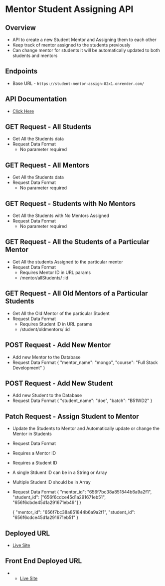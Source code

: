 # Mentor Student Assigning API
## Overview
- API to create a new Student Mentor and Assigning them to each other
- Keep track of mentor assigned to the students previously 
- Can change mentor for students it will be automatically updated to both students and mentors
## Endpoints
- Base URL - ` https://student-mentor-assign-82x1.onrender.com/ `

## API Documentation
 - [Click Here](https://documenter.getpostman.com/view/31335509/2s9YeN1818)

## GET Request - All Students
 - Get All the Students data
 - Request Data Format
     - No parameter required

## GET Request - All Mentors
 - Get All the Students data
 - Request Data Format
     - No parameter required

## GET Request - Students with No Mentors
 - Get All the Students with No Mentors Assigned
 - Request Data Format
     - No parameter required

## GET Request - All the Students of a Particular Mentor
 - Get All the students Assigned to the particular mentor
 - Request Data Format
     - Requires Mentor ID in URL params
     - /mentor/allStudents/ :id

## GET Request - All Old Mentors of a Particular Students
 - Get All the Old Mentor of the particular Student
 - Request Data Format
     - Requires Student ID in URL params
     - /student/oldmentors/ :id

## POST Request - Add New Mentor
 - Add new Mentor to the Database
 - Request Data Format
    {
    "mentor_name": "mongo",
    "course": "Full Stack Development"
    }

## POST Request - Add New Student
 - Add new Student to the Database
 - Request Data Format
    {
    "student_name": "doe",
    "batch": "B51WD2"
    }

## Patch Request - Assign Student to Mentor
 - Update the Students to Mentor and Automatically update or   change the Mentor in Students
 - Request Data Format
 - Requires a Mentor ID
 - Requires a Student ID
 - A single Stduent ID can be in a String or Array
 - Multiple Student ID should be in Array
 - Request Data Format
    {
    "mentor_id": "656f7bc38a851844b6a9a2f1",
    "student_id": ["656f6cdce45d1a291671eb51", "656f6cbde45d1a291671eb49"]
    }

    {
    "mentor_id": "656f7bc38a851844b6a9a2f1",
    "student_id": "656f6cdce45d1a291671eb51"
    }

## Deployed URL
 - [Live Site](https://student-mentor-assign-82x1.onrender.com/)

## Front End Deployed URL
 - - [Live Site](https://spontaneous-pony-3ce76f.netlify.app/) 
